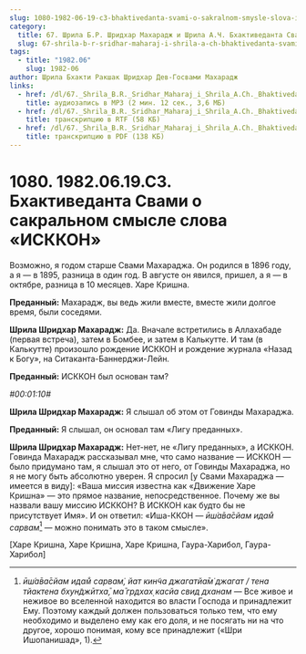 ```yaml
---
slug: 1080-1982-06-19-c3-bhaktivedanta-svami-o-sakralnom-smysle-slova-iskkon
category:
  title: 67. Шрила Б.Р. Шридхар Махарадж и Шрила А.Ч. Бхактиведанта Свами Прабхупада
  slug: 67-shrila-b-r-sridhar-maharaj-i-shrila-a-ch-bhaktivedanta-svami-prabhupada
tags:
  - title: "1982.06"
    slug: 1982-06
author: Шрила Бхакти Ракшак Шридхар Дев-Госвами Махарадж
links:
  - href: /dl/67._Shrila_B.R._Sridhar_Maharaj_i_Shrila_A.Ch._Bhaktivedanta_Svami_Prabhupada/1080_1982.06.19.C3_SridharMj_Bhaktivedanta_Svami_o_sakralnom_smysle_slova_ISKKON.mp3
    title: аудиозапись в MP3 (2 мин. 12 сек., 3,6 МБ)
  - href: /dl/67._Shrila_B.R._Sridhar_Maharaj_i_Shrila_A.Ch._Bhaktivedanta_Svami_Prabhupada/1080_1982.06.19.C3_SridharMj_Bhaktivedanta_Svami_o_sakralnom_smysle_slova_ISKKON.rtf
    title: транскрипцию в RTF (58 КБ)
  - href: /dl/67._Shrila_B.R._Sridhar_Maharaj_i_Shrila_A.Ch._Bhaktivedanta_Svami_Prabhupada/1080_1982.06.19.C3_SridharMj_Bhaktivedanta_Svami_o_sakralnom_smysle_slova_ISKKON.pdf
    title: транскрипцию в PDF (138 КБ)
---
```


# 1080. 1982.06.19.C3. Бхактиведанта Свами о сакральном смысле слова «ИСККОН»

Возможно, я годом старше Свами Махараджа. Он родился в 1896 году, а я — в 1895, разница в один год. В августе он явился, пришел, а я — в октябре, разница в 10 месяцев. Харе Кришна.

**Преданный:** Махарадж, вы ведь жили вместе, вместе жили долгое время, были соседями.

**Шрила Шридхар Махарадж:** Да. Вначале встретились в Аллахабаде (первая встреча), затем в Бомбее, и затем в Калькутте. И там (в Калькутте) произошло рождение ИСККОН и рождение журнала «Назад к Богу», на Ситаканта-Баннерджи-Лейн.

**Преданный:** ИСККОН был основан там?

*#00:01:10#*

**Шрила Шридхар Махарадж:** Я слышал об этом от Говинды Махараджа.

**Преданный:** Я слышал, он основал там «Лигу преданных».

**Шрила Шридхар Махарадж:** Нет-нет, не «Лигу преданных», а ИСККОН. Говинда Махарадж рассказывал мне, что само название — ИСККОН — было придумано там, я слышал это от него, от Говинды Махараджа, но я не могу быть абсолютно уверен. Я спросил [у Свами Махараджа — имеется в виду]: «Ваша миссия известна как «Движение Харе Кришна» — это прямое название, непосредственное. Почему же вы назвали вашу миссию ИСККОН? В ИСККОН как будто бы не присутствует Имя». И он ответил: «Иша-ККОН — *ӣш́а̄ва̄сйам идам̐ сарвам̇*[^_ftn1] — можно понимать это в таком смысле».

[Харе Кришна, Харе Кришна, Харе Кришна, Гаура-Харибол, Гаура-Харибол]



[^_ftn1]: *ӣш́а̄ва̄сйам идам̐ сарвам̇, йат кин̃ча джагатйа̄м̇ джагат / тена тйактена бхун̃джӣтха̄, ма̄ гр̣дхах̣ касйа свид дханам* — Все живое и неживое во вселенной находится во власти Господа и принадлежит Ему. Поэтому каждый должен пользоваться только тем, что ему необходимо и выделено ему как его доля, и не посягать ни на что другое, хорошо понимая, кому все принадлежит («Шри Ишопанишад», 1).


